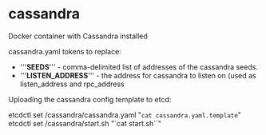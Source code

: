 cassandra
=========

Docker container with Cassandra installed

cassandra.yaml tokens to replace:

- '''__SEEDS__''' - comma-delimited list of addresses of the cassandra seeds.
- '''__LISTEN_ADDRESS__''' - the address for cassandra to listen on (used as listen_address and rpc_address

Uploading the cassandra config template to etcd:

etcdctl set /cassandra/cassandra.yaml "`cat cassandra.yaml.template`"
etcdctl set /cassandra/start.sh "`cat start.sh``"